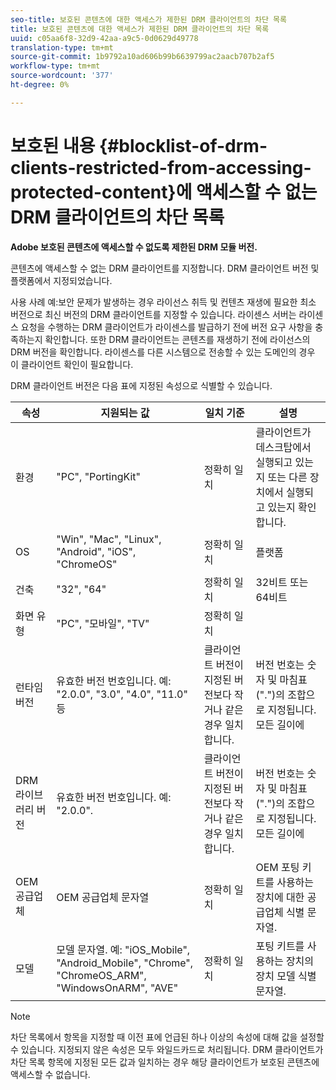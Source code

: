 ```yaml
---
seo-title: 보호된 콘텐츠에 대한 액세스가 제한된 DRM 클라이언트의 차단 목록
title: 보호된 콘텐츠에 대한 액세스가 제한된 DRM 클라이언트의 차단 목록
uuid: c05aa6f8-32d9-42aa-a9c5-0d0629d49778
translation-type: tm+mt
source-git-commit: 1b9792a10ad606b99b6639799ac2aacb707b2af5
workflow-type: tm+mt
source-wordcount: '377'
ht-degree: 0%

---
```



# 보호된 내용 {#blocklist-of-drm-clients-restricted-from-accessing-protected-content}에 액세스할 수 없는 DRM 클라이언트의 차단 목록

**Adobe 보호된 콘텐츠에 액세스할 수 없도록 제한된 DRM 모듈 버전.**

콘텐츠에 액세스할 수 없는 DRM 클라이언트를 지정합니다. DRM 클라이언트 버전 및 플랫폼에서 지정되었습니다.

사용 사례 예:보안 문제가 발생하는 경우 라이선스 취득 및 컨텐츠 재생에 필요한 최소 버전으로 최신 버전의 DRM 클라이언트를 지정할 수 있습니다. 라이센스 서버는 라이센스 요청을 수행하는 DRM 클라이언트가 라이센스를 발급하기 전에 버전 요구 사항을 충족하는지 확인합니다. 또한 DRM 클라이언트는 콘텐츠를 재생하기 전에 라이선스의 DRM 버전을 확인합니다. 라이센스를 다른 시스템으로 전송할 수 있는 도메인의 경우 이 클라이언트 확인이 필요합니다.

DRM 클라이언트 버전은 다음 표에 지정된 속성으로 식별할 수 있습니다.

| **속성** | **지원되는 값** | **일치 기준** | **설명** |
|---|---|---|---|
| 환경 | &quot;PC&quot;, &quot;PortingKit&quot; | 정확히 일치 | 클라이언트가 데스크탑에서 실행되고 있는지 또는 다른 장치에서 실행되고 있는지 확인합니다. |
| OS | &quot;Win&quot;, &quot;Mac&quot;, &quot;Linux&quot;, &quot;Android&quot;, &quot;iOS&quot;, &quot;ChromeOS&quot; | 정확히 일치 | 플랫폼 |
| 건축 | &quot;32&quot;, &quot;64&quot; | 정확히 일치 | 32비트 또는 64비트 |
| 화면 유형 | &quot;PC&quot;, &quot;모바일&quot;, &quot;TV&quot; | 정확히 일치 |  |
| 런타임 버전 | 유효한 버전 번호입니다. 예: &quot;2.0.0&quot;, &quot;3.0&quot;, &quot;4.0&quot;, &quot;11.0&quot; 등 | 클라이언트 버전이 지정된 버전보다 작거나 같은 경우 일치합니다. | 버전 번호는 숫자 및 마침표(&quot;.&quot;)의 조합으로 지정됩니다. 모든 길이에 |
| DRM 라이브러리 버전 | 유효한 버전 번호입니다. 예: &quot;2.0.0&quot;. | 클라이언트 버전이 지정된 버전보다 작거나 같은 경우 일치합니다. | 버전 번호는 숫자 및 마침표(&quot;.&quot;)의 조합으로 지정됩니다. 모든 길이에 |
| OEM 공급업체 | OEM 공급업체 문자열 | 정확히 일치 | OEM 포팅 키트를 사용하는 장치에 대한 공급업체 식별 문자열. |
| 모델 | 모델 문자열. 예: &quot;iOS_Mobile&quot;, &quot;Android_Mobile&quot;, &quot;Chrome&quot;, &quot;ChromeOS_ARM&quot;, &quot;WindowsOnARM&quot;, &quot;AVE&quot; | 정확히 일치 | 포팅 키트를 사용하는 장치의 장치 모델 식별 문자열. |

>[!NOTE]
>
>차단 목록에서 항목을 지정할 때 이전 표에 언급된 하나 이상의 속성에 대해 값을 설정할 수 있습니다. 지정되지 않은 속성은 모두 와일드카드로 처리됩니다. DRM 클라이언트가 차단 목록 항목에 지정된 모든 값과 일치하는 경우 해당 클라이언트가 보호된 콘텐츠에 액세스할 수 없습니다.

